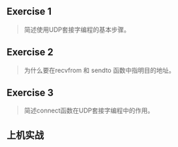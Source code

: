 ## Exercise 1
> 简述使用UDP套接字编程的基本步骤。

## Exercise 2
> 为什么要在recvfrom 和 sendto 函数中指明目的地址。

## Exercise 3
> 简述connect函数在UDP套接字编程中的作用。

## 上机实战
